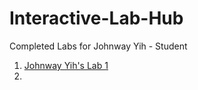 # Interactive-Lab-Hub

Completed Labs for Johnway Yih - Student

1. [Johnway Yih's Lab 1](//github.com/JwayYih/IDD-Fa18-Lab1)
2. 
